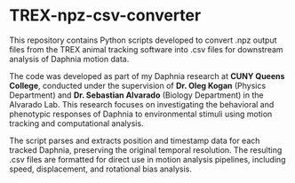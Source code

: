 # TREX-npz-csv-converter
This repository contains Python scripts developed to convert .npz output files from the TREX animal tracking software into .csv files for downstream analysis of Daphnia motion data.

The code was developed as part of my Daphnia research at **CUNY Queens College**, conducted under the supervision of **Dr. Oleg Kogan** (Physics Department) and **Dr. Sebastian Alvarado** (Biology Department) in the Alvarado Lab. This research focuses on investigating the behavioral and phenotypic responses of Daphnia to environmental stimuli using motion tracking and computational analysis.

The script parses and extracts position and timestamp data for each tracked Daphnia, preserving the original temporal resolution. The resulting .csv files are formatted for direct use in motion analysis pipelines, including speed, displacement, and rotational bias analysis.
